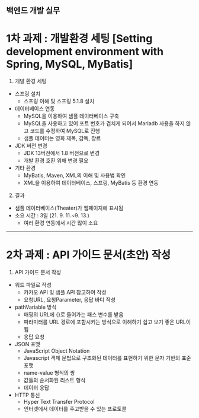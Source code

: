 백엔드 개발 실무
---------------------------------------------------------------------------------------------------
# 1차 과제 : 개발환경 세팅 [Setting development environment with Spring, MySQL, MyBatis]

1. 개발 환경 세팅
+ 스프링 설치
  + 스프링 이해 및 스프링 5.1.8 설치
+ 데이터베이스 연동
  + MySQL을 이용하여 샘플 데이터베이스 구축
  + MySQL을 사용하고 있어 포트 번호가 겹치게 되어서 Mariadb 사용을 하지 않고 코드를 수정하여 MySQL로 진행
  + 샘플 데이터는 영화 제목, 감독, 장르
+ JDK 버전 변경
  + JDK 13버전에서 1.8 버전으로 변경
  + 개발 환경 호환 위해 변경 필요
+ 기타 환경
  + MyBatis, Maven, XML의 이해 및 사용법 확인
  + XML을 이용하여 데이터베이스, 스프링, MyBatis 등 환경 연동

2. 결과
+ 샘플 데이터베이스(Theater)가 웹페이지에 표시됨
+ 소요 시간 : 3일 (21. 9. 11.~9. 13.)
  + 여러 환경 연동에서 시간 많이 소요
---------------------------------------------------------------------------------------------------
# 2차 과제 : API 가이드 문서(초안) 작성
1. API 가이드 문서 작성
+ 워드 파일로 작성
  + 카카오 API 및 샘플 API 참고하여 작성
  + 요청URL, 요청Parameter, 응답 바디 작성
+ pathVariable 방식
  + 매핑의 URL에 {}로 들어가는 패스 변수를 받음
  + 파라미터를 URL 경로에 포함시키는 방식으로 이해하기 쉽고 보기 좋은 URL이 됨
  + 응답 요청
+ JSON 포맷
  + JavaScript Object Notation
  + Javascript 객체 문법으로 구조화된 데이터를 표현하기 위한 문자 기반의 표준 포맷
  + name-value 형식의 쌍
  + 값들의 순서화된 리스트 형식
  + 데이터 응답
+ HTTP 통신
  + Hyper Text Transfer Protocol
  + 인터넷에서 데이터를 주고받을 수 있는 프로토콜
